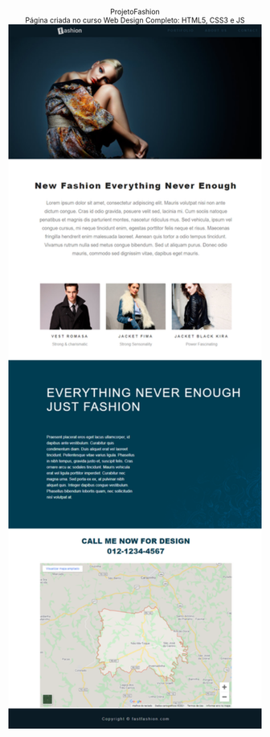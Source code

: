 <p align="center">
ProjetoFashion
<br>  
Página criada no curso Web Design Completo: HTML5, CSS3 e JS
<img width="800" src=".github/layout-final.png">
</p> 
